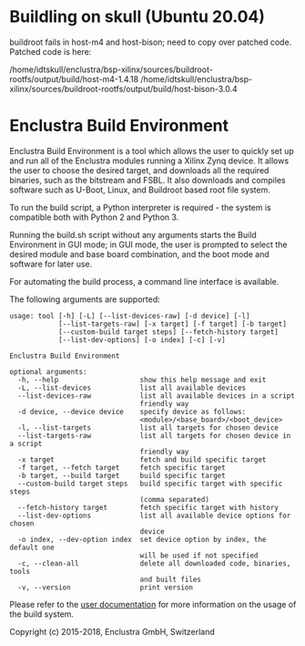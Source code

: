 # Buildling on skull (Ubuntu 20.04)

buildroot fails in host-m4 and host-bison; need to copy over patched code.
Patched code is here:

/home/idtskull/enclustra/bsp-xilinx/sources/buildroot-rootfs/output/build/host-m4-1.4.18
/home/idtskull/enclustra/bsp-xilinx/sources/buildroot-rootfs/output/build/host-bison-3.0.4

# Enclustra Build Environment

Enclustra Build Environment is a tool which allows the user to quickly set up and run all of the Enclustra modules running a Xilinx Zynq device.
It allows the user to choose the desired target, and downloads all the required binaries, such as the bitstream and FSBL. It also downloads and compiles software such as U-Boot, Linux, and Buildroot based root file system.

To run the build script, a Python interpreter is required - the system is compatible both with Python 2 and Python 3.

Running the build.sh script without any arguments starts the Build Environment in GUI mode; in GUI mode, the user is prompted to select the desired module and base board combination, and the boot mode and software for later use.

For automating the build process, a command line interface is available.

The following arguments are supported:

    usage: tool [-h] [-L] [--list-devices-raw] [-d device] [-l]
                [--list-targets-raw] [-x target] [-f target] [-b target]
                [--custom-build target steps] [--fetch-history target]
                [--list-dev-options] [-o index] [-c] [-v]

    Enclustra Build Environment

    optional arguments:
      -h, --help                    show this help message and exit
      -L, --list-devices            list all available devices
      --list-devices-raw            list all available devices in a script
                                    friendly way
      -d device, --device device    specify device as follows:
                                    <module>/<base_board>/<boot_device>
      -l, --list-targets            list all targets for chosen device
      --list-targets-raw            list all targets for chosen device in a script
                                    friendly way
      -x target                     fetch and build specific target
      -f target, --fetch target     fetch specific target
      -b target, --build target     build specific target
      --custom-build target steps   build specific target with specific steps
                                    (comma separated)
      --fetch-history target        fetch specific target with history
      --list-dev-options            list all available device options for chosen
                                    device
      -o index, --dev-option index  set device option by index, the default one
                                    will be used if not specified
      -c, --clean-all               delete all downloaded code, binaries, tools
                                    and built files
      -v, --version                 print version


Please refer to the [user documentation](http://enclustra.github.io/ebe-docs/user-doc-xilinx/index_xilinx.html) for more information on the usage of the build system.

Copyright (c) 2015-2018, Enclustra GmbH, Switzerland
